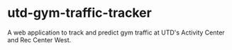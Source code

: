 # utd-gym-traffic-tracker
A web application to track and predict gym traffic at UTD's Activity Center and Rec Center West.
